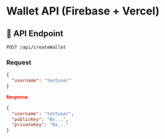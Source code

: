 # Wallet API (Firebase + Vercel)

## 🚀 API Endpoint
`POST /api/createWallet`

### Request
```json
{
  "username": "testuser"
}

Response

{
  "username": "testuser",
  "publicKey": "0x...",
  "privateKey": "0x..."
}
